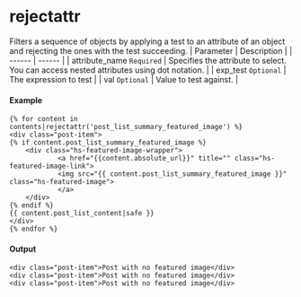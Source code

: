 # rejectattr
Filters a sequence of objects by applying a test to an attribute of an object and rejecting the ones with the test succeeding.
| Parameter | Description | 
|  ------  |  ------  | 
| attribute_name `Required` | Specifies the attribute to select. You can access nested attributes using dot notation. | 
| exp_test `Optional` | The expression to test | 
| val `Optional` | Value to test against. | 


#### Example
```jinja2
{% for content in contents|rejectattr('post_list_summary_featured_image') %}
<div class="post-item">
{% if content.post_list_summary_featured_image %}
    <div class="hs-featured-image-wrapper">
            <a href="{{content.absolute_url}}" title="" class="hs-featured-image-link">
            <img src="{{ content.post_list_summary_featured_image }}" class="hs-featured-image">
            </a>
    </div>
{% endif %}
{{ content.post_list_content|safe }}
</div>
{% endfor %}
```

#### Output
```jinja2
<div class="post-item">Post with no featured image</div>
<div class="post-item">Post with no featured image</div>
<div class="post-item">Post with no featured image</div>
```


